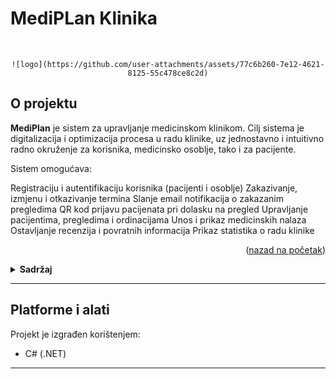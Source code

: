 
# MediPLan Klinika


<!-- LOGO PROJEKTA  -->
<br />
<div align="center">
  
    ![logo](https://github.com/user-attachments/assets/77c6b260-7e12-4621-8125-55c478ce8c2d)

  

</div>

<!-- O ROJEKTU -->
## O projektu


**MediPlan** je sistem za upravljanje medicinskom klinikom. Cilj sistema je digitalizacija i optimizacija procesa u radu klinike, uz jednostavno i intuitivno radno okruženje za korisnika, medicinsko osoblje, tako i za pacijente.

Sistem omogućava:

Registraciju i autentifikaciju korisnika (pacijenti i osoblje)
Zakazivanje, izmjenu i otkazivanje termina
Slanje email notifikacija o zakazanim pregledima
QR kod prijavu pacijenata pri dolasku na pregled
Upravljanje pacijentima, pregledima i ordinacijama
Unos i prikaz medicinskih nalaza
Ostavljanje recenzija i povratnih informacija
Prikaz statistika o radu klinike


<p align="right">(<a href="#readme-top">nazad na početak</a>)</p>


<details>
  <summary><strong>Sadržaj</strong></summary>
  <ol>
    <li><a href="#o-projektu">O projektu</a></li>
    <li>
      <a href="#platforme/i/alati">Platforme i alati</a>
    </li>
    
  </ol>
</details>

---
## Platforme i alati
Projekt je izgrađen korištenjem:
- C# (.NET)

---
